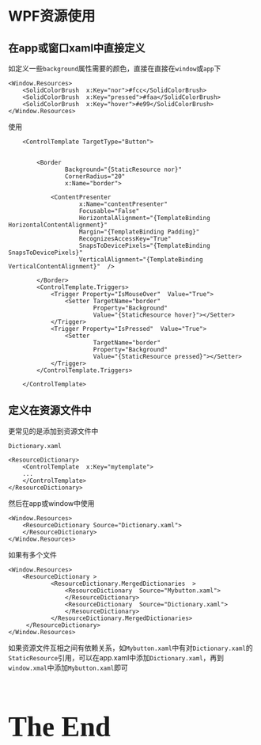 # WPF资源使用

## 在app或窗口xaml中直接定义

如定义一些`background`属性需要的颜色，直接在直接在`window`或`app`下

```xaml
<Window.Resources>
	<SolidColorBrush  x:Key="nor">#fcc</SolidColorBrush>
	<SolidColorBrush  x:Key="pressed">#faa</SolidColorBrush>
	<SolidColorBrush  x:Key="hover">#e99</SolidColorBrush>
</Window.Resources>
```

使用

```xaml
    <ControlTemplate TargetType="Button">
        

        <Border  
                Background="{StaticResource nor}" 
                CornerRadius="20" 
                x:Name="border">

            <ContentPresenter 
                    x:Name="contentPresenter" 
                    Focusable="False" 
                    HorizontalAlignment="{TemplateBinding HorizontalContentAlignment}" 
                    Margin="{TemplateBinding Padding}" 
                    RecognizesAccessKey="True" 
                    SnapsToDevicePixels="{TemplateBinding SnapsToDevicePixels}"
                    VerticalAlignment="{TemplateBinding VerticalContentAlignment}"  />

        </Border>
        <ControlTemplate.Triggers>
            <Trigger Property="IsMouseOver"  Value="True">
                <Setter TargetName="border" 
                        Property="Background" 
                        Value="{StaticResource hover}"></Setter>
            </Trigger>
            <Trigger Property="IsPressed"  Value="True">
                <Setter 
                        TargetName="border" 
                        Property="Background" 
                        Value="{StaticResource pressed}"></Setter>
            </Trigger>
        </ControlTemplate.Triggers>

    </ControlTemplate>
```

## 定义在资源文件中

更常见的是添加到资源文件中

`Dictionary.xaml`

```xaml
<ResourceDictionary>
    <ControlTemplate  x:Key="mytemplate">
    ...
    </ControlTemplate>
</ResourceDictionary>
```

然后在app或window中使用

```xaml
<Window.Resources>
    <ResourceDictionary Source="Dictionary.xaml">
    </ResourceDictionary>
</Window.Resources>
```
如果有多个文件

```xaml
<Window.Resources>
    <ResourceDictionary >
            <ResourceDictionary.MergedDictionaries  >
                <ResourceDictionary  Source="Mybutton.xaml">
                </ResourceDictionary>
                <ResourceDictionary  Source="Dictionary.xaml">
                </ResourceDictionary>
            </ResourceDictionary.MergedDictionaries>
     </ResourceDictionary>
</Window.Resources>
```

如果资源文件互相之间有依赖关系，如`Mybutton.xaml`中有对`Dictionary.xaml`的`StaticResource`引用，可以在app.xaml中添加`Dictionary.xaml`，再到`window.xmal`中添加`Mybutton.xaml`即可

<h1 title="" style="font-family: 'Kunstler Script','Palace Script MT','Brush Script MT';font-size: 4em;font-weight: bolder;">The End</h1>

